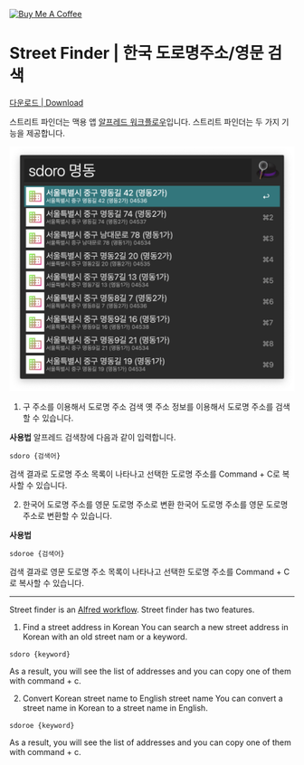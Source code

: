 <a href="https://www.buymeacoffee.com/woongxyz" target="_blank"><img src="https://cdn.buymeacoffee.com/buttons/default-orange.png" alt="Buy Me A Coffee" height="41" width="174"></a>

# Street Finder | 한국 도로명주소/영문 검색
<a id="raw-url" href="https://raw.githubusercontent.com/idreamer/streetfinderforalfredapp/master/public/StreetFinder_0_0_1.zip">다운로드 | Download</a>

스트리트 파인더는 맥용 앱 [알프레드 워크플로우](https://www.alfredapp.com)입니다. 
스트리트 파인더는 두 가지 기능을 제공합니다. 

<img src="https://github.com/idreamer/streetfinderforalfredapp/blob/19beaf4488e7374cd85a7e94a8513e52f1d3f039/public/sdoro.png" />

1. 구 주소를 이용해서 도로명 주소 검색 
옛 주소 정보를 이용해서 도로명 주소를 검색할 수 있습니다.

**사용법**
알프레드 검색창에 다음과 같이 입력합니다.
```
sdoro {검색어}
```

검색 결과로 도로명 주소 목록이 나타나고 선택한 도로명 주소를 Command + C로 복사할 수 있습니다. 

2. 한국어 도로명 주소를 영문 도로명 주소로 변환 
한국어 도로명 주소를 영문 도로명 주소로 변환할 수 있습니다. 

**사용법** 
```
sdoroe {검색어}
```

검색 결과로 영문 도로명 주소 목록이 나타나고 선택한 도로명 주소를 Command + C로 복사할 수 있습니다. 

---------------------------------------------------------------------------------

Street finder is an [Alfred workflow](https://www.alfredapp.com). 
Street finder has two features. 

1. Find a street address in Korean 
You can search a new street address in Korean with an old street nam or a keyword. 

```
sdoro {keyword}
```

As a result, you will see the list of addresses and you can copy one of them with command + c. 

2. Convert Korean street name to English street name 
You can convert a street name in Korean to a street name in English. 

```
sdoroe {keyword} 
```

As a result, you will see the list of addresses and you can copy one of them with command + c.



